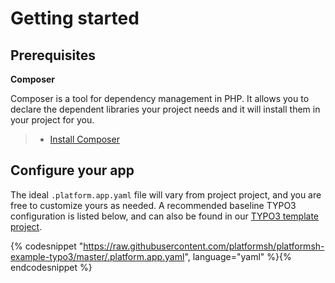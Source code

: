 # Getting started

## Prerequisites

**Composer**

Composer is a tool for dependency management in PHP. It allows you to declare the dependent libraries your project needs and it will install them in your project for you.

> - [Install Composer](https://getcomposer.org/download/)

## Configure your app

The ideal `.platform.app.yaml` file will vary from project project, and you are free to customize yours as needed. A recommended baseline TYPO3 configuration is listed below, and can also be found in our [TYPO3 template project](https://github.com/platformsh/platformsh-example-typo3).

{% codesnippet "https://raw.githubusercontent.com/platformsh/platformsh-example-typo3/master/.platform.app.yaml", language="yaml" %}{% endcodesnippet %}
